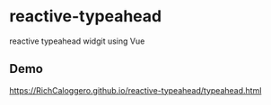 # reactive-typeahead
reactive typeahead widgit using Vue

## Demo

https://RichCaloggero.github.io/reactive-typeahead/typeahead.html
